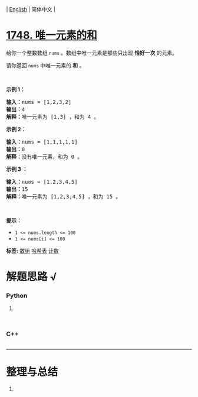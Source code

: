 | [English](README_EN.md) | 简体中文 |

# [1748. 唯一元素的和](https://leetcode.cn/problems/sum-of-unique-elements)
<p>给你一个整数数组 <code>nums</code> 。数组中唯一元素是那些只出现 <strong>恰好一次</strong> 的元素。</p>

<p>请你返回 <code>nums</code> 中唯一元素的 <strong>和</strong> 。</p>

<p> </p>

<p><strong>示例 1：</strong></p>

<pre><b>输入：</b>nums = [1,2,3,2]
<b>输出：</b>4
<b>解释：</b>唯一元素为 [1,3] ，和为 4 。
</pre>

<p><strong>示例 2：</strong></p>

<pre><b>输入：</b>nums = [1,1,1,1,1]
<b>输出：</b>0
<b>解释：</b>没有唯一元素，和为 0 。
</pre>

<p><strong>示例 3 ：</strong></p>

<pre><b>输入：</b>nums = [1,2,3,4,5]
<b>输出：</b>15
<b>解释：</b>唯一元素为 [1,2,3,4,5] ，和为 15 。
</pre>

<p> </p>

<p><strong>提示：</strong></p>

<ul>
	<li><code>1 &lt;= nums.length &lt;= 100</code></li>
	<li><code>1 &lt;= nums[i] &lt;= 100</code></li>
</ul>

**标签:**  [数组](https://leetcode.cn/tag/array) [哈希表](https://leetcode.cn/tag/hash-table) [计数](https://leetcode.cn/tag/counting) 
# 解题思路 √

### Python

1. 

```python

```


```python

```

### C++

```cpp

```

---



# 整理与总结

1. 
